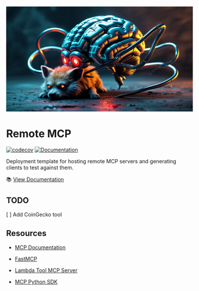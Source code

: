 ![bringing AI to life](docs/banner.png)

# Remote MCP

[![codecov](https://codecov.io/gh/JimothyJohn/remote-mcp/branch/main/graph/badge.svg)](https://codecov.io/gh/JimothyJohn/remote-mcp)
[![Documentation](https://img.shields.io/badge/docs-GitHub%20Pages-blue)](https://jimothyjohn.github.io/remote-mcp/)

Deployment template for hosting remote MCP servers and generating clients to test against them.

📚 [View Documentation](https://jimothyjohn.github.io/remote-mcp/)

## TODO

[ ] Add CoinGecko tool

## Resources

- [MCP Documentation](https://modelcontextprotocol.io/docs/learn/server-concepts)

- [FastMCP](https://gofastmcp.com/)

- [Lambda Tool MCP Server](https://github.com/awslabs/mcp/tree/main/src/lambda-tool-mcp-server)

- [MCP Python SDK](https://github.com/modelcontextprotocol/python-sdk/tree/main)
